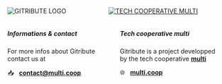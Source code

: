 <div class="columns is-multiline is-8 is-centered is-vcentered mt-6">

  <!-- IMAGES -->
  <div class="column is-half has-text-centered">
    <img
      src="https://raw.githubusercontent.com/multi-coop/gitribute-documentation-content/main/images/logo_GITRIBUTE_title.png"
      alt="GITRIBUTE LOGO"
    />
  </div>
  <div class="column is-half has-text-centered">
    <a class=""
      href="https://www.multi.coop/"
      target="_blank">
      <img
        src="https://raw.githubusercontent.com/multi-coop/gitribute-documentation-content/main/images/logos/logo-multi-003.png"
        alt="TECH COOPERATIVE MULTI"
      />
    </a>
    </p>
  </div>
</div>

<!-- TEXTS -->
<div class="columns is-multiline is-8 is-centered mb-6">
  <div class="column is-half has-text-centered">
    <h5 class="has-text-centered pt-5 is-italic">
      Informations & contact
    </h5>
    <p class="has-text-centered">
      For more infos about Gitribute <br>
      contact us at
    </p>
    <p class="has-text-centered is-size-4">
      📥 &nbsp;
      <a href="mailto:contact@multi.coop">
        <b>contact@multi.coop</b>
      </a>
    </p>
  </div>
  <div class="column is-half has-text-centered">
    <h5 class="has-text-centered pt-5 is-italic">
      Tech cooperative multi
    </h5>
    <p class="has-text-centered">
      Gitribute is a project developped<br>
      by the tech cooperative 
      <a href="https://multi.coop" target="_blank">
        <b>multi</b>
      </a>
    </p>
    <p class="has-text-centered is-size-4">
      🌐 &nbsp;
      <a href="https://multi.coop" target="_blank">
        <b>multi.coop</b>
      </a>
    </p>
  </div>
</div>
